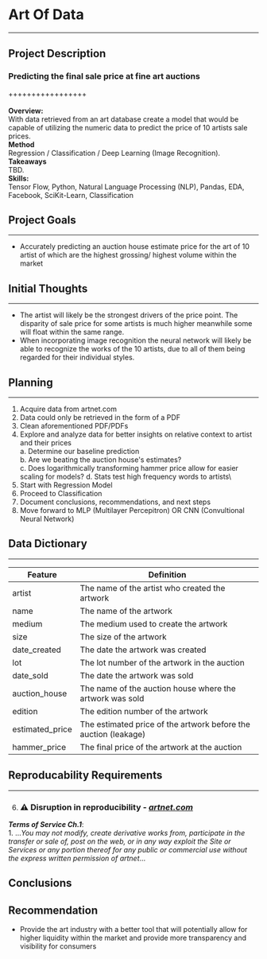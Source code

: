 # Art Of Data
---
## Project Description
### Predicting the final sale price at fine art auctions
+++++++++++++++++\
\
**Overview:**\
With data retrieved from an art database create a model that would be capable of utilizing the numeric data to predict the price of 10 artists
sale prices. \
**Method**\
Regression / Classification / Deep Learning (Image Recognition).\
**Takeaways**\
TBD.\
**Skills:**\
Tensor Flow, Python, Natural Language Processing (NLP), Pandas, EDA, Facebook, SciKit-Learn, Classification

## Project Goals
---
- Accurately predicting an auction house estimate price for the art of 10 artist of which are the highest grossing/ highest volume within the market

## Initial Thoughts
--- 
- The artist will likely be the strongest drivers of the price point. The disparity of sale price for some artists is much higher meanwhile some will float within the same range.
- When incorporating image recognition the neural network will likely be able to recognize the works of the 10 artists, due to all of them being regarded for their individual styles.

## Planning
--- 
1. Acquire data from artnet.com
2. Data could only be retrieved in the form of a PDF
3. Clean aforementioned PDF/PDFs
3. Explore and analyze data for better insights on relative context to artist and their prices\
    a. Determine our baseline prediction\
    b. Are we beating the auction house's estimates?\
    c. Does logarithmically transforming hammer price allow for easier scaling for models?
    d. Stats test high frequency words to artists\ 
4. Start with Regression Model
5. Proceed to Classification
6. Document conclusions, recommendations, and next steps 
7. Move forward to MLP (Multilayer Percepitron) OR CNN (Convultional Neural Network)

## Data Dictionary
--- 
| Feature        | Definition                                   |
| ---            | ---                                          |
| artist  | The name of the artist who created the artwork |
| name | The name of the artwork |
| medium | The medium used to create the artwork |
| size | The size of the artwork |
| date_created | The date the artwork was created |
| lot | The lot number of the artwork in the auction |
| date_sold | The date the artwork was sold |
| auction_house | The name of the auction house where the artwork was sold |
| edition | The edition number of the artwork |
| estimated_price | The estimated price of the artwork before the auction (leakage) |
| hammer_price | The final price of the artwork at the auction |

## Reproducability Requirements
---
6. ### ⚠️ Disruption in reproducibility - [*artnet.com*](http://artnet.com)
***Terms of Service Ch.1***:\
    1. …*You may not modify, create derivative works from, participate in the transfer or sale of, post on the web, or in any way exploit the Site or Services or any portion thereof for any public or commercial use without the express written permission of artnet*…

## Conclusions 

## Recommendation
- Provide the art industry with a better tool that will potentially allow for higher liquidity within the market and provide more transparency and visibility for consumers
